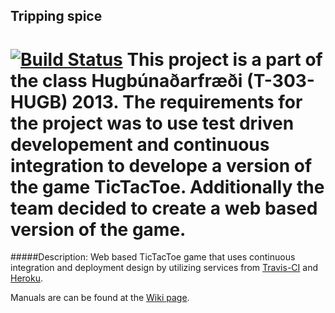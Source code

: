 ## Tripping spice
[![Build Status](https://travis-ci.org/AustanJotnar/tripping-spice.png)](https://travis-ci.org/AustanJotnar/tripping-spice)
This project is a part of the class Hugbúnaðarfræði (T-303-HUGB) 2013. The requirements for the project was to use test driven developement and continuous integration to develope a version of the game TicTacToe. Additionally the team decided to create a web based version of the game.
=======

#####Description:
Web based TicTacToe game that uses continuous integration and deployment design by utilizing services from [Travis-CI](https://travis-ci.org) and [Heroku](https://www.heroku.com/). 

Manuals are can be found at the [Wiki page](https://github.com/AustanJotnar/tripping-spice/wiki).

